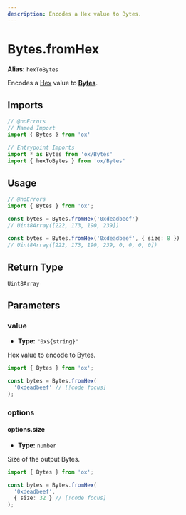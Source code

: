 ```yaml
---
description: Encodes a Hex value to Bytes.
---
```


# Bytes.fromHex

**Alias:** `hexToBytes`

Encodes a [Hex](#TODO) value to **[Bytes](/api/bytes)**.

## Imports

```ts twoslash
// @noErrors
// Named Import 
import { Bytes } from 'ox'

// Entrypoint Imports
import * as Bytes from 'ox/Bytes'
import { hexToBytes } from 'ox/Bytes'
```

## Usage

```ts twoslash
// @noErrors
import { Bytes } from 'ox';

const bytes = Bytes.fromHex('0xdeadbeef')
// Uint8Array([222, 173, 190, 239])

const bytes = Bytes.fromHex('0xdeadbeef', { size: 8 })
// Uint8Array([222, 173, 190, 239, 0, 0, 0, 0])
```

## Return Type

`Uint8Array`

## Parameters

### value

- **Type:** `"0x${string}"`

Hex value to encode to Bytes.

```ts twoslash
import { Bytes } from 'ox';

const bytes = Bytes.fromHex(
  '0xdeadbeef' // [!code focus]
);
```

### options

#### options.size

- **Type:** `number`

Size of the output Bytes.

```ts twoslash
import { Bytes } from 'ox';

const bytes = Bytes.fromHex(
  '0xdeadbeef',
  { size: 32 } // [!code focus]
);
```